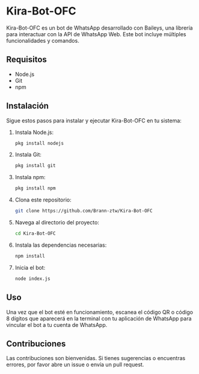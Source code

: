 # Kira-Bot-OFC

Kira-Bot-OFC es un bot de WhatsApp desarrollado con Baileys, una librería para interactuar con la API de WhatsApp Web. Este bot incluye múltiples funcionalidades y comandos.

## Requisitos

- Node.js
- Git
- npm

## Instalación

Sigue estos pasos para instalar y ejecutar Kira-Bot-OFC en tu sistema:

1. Instala Node.js:
    ```sh
    pkg install nodejs
    ```

2. Instala Git:
    ```sh
    pkg install git
    ```

3. Instala npm:
    ```sh
    pkg install npm
    ```

4. Clona este repositorio:
    ```sh
    git clone https://github.com/Brann-ztw/Kira-Bot-OFC
    ```

5. Navega al directorio del proyecto:
    ```sh
    cd Kira-Bot-OFC
    ```

6. Instala las dependencias necesarias:
    ```sh
    npm install
    ```

7. Inicia el bot:
    ```sh
    node index.js
    ```

## Uso

Una vez que el bot esté en funcionamiento, escanea el código QR o código 8 dígitos que aparecerá en la terminal con tu aplicación de WhatsApp para vincular el bot a tu cuenta de WhatsApp.

## Contribuciones

Las contribuciones son bienvenidas. Si tienes sugerencias o encuentras errores, por favor abre un issue o envía un pull request.
